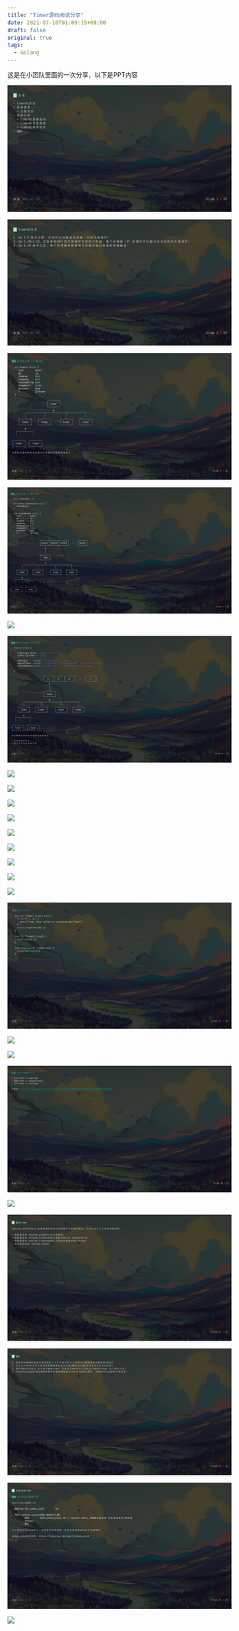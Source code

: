 ```yaml
---
title: "Timer源码阅读分享"
date: 2021-07-10T01:09:15+08:00
draft: false
original: true
tags: 
  - Golang
---
```


这是在小团队里面的一次分享，以下是PPT内容

![](/timer源码阅读分享/01.png)

![](/timer源码阅读分享/02.png)

![](/timer源码阅读分享/03.png)

![](/timer源码阅读分享/04.png)

![](/timer源码阅读分享/05.png)

![](/timer源码阅读分享/06.png)

![](/timer源码阅读分享/07.png)

![](/timer源码阅读分享/08.png)

![](/timer源码阅读分享/10.png)

![](/timer源码阅读分享/11.png)

![](/timer源码阅读分享/12.png)

![](/timer源码阅读分享/13.png)

![](/timer源码阅读分享/14.png)

![](/timer源码阅读分享/15.png)

![](/timer源码阅读分享/16.png)

![](/timer源码阅读分享/17.png)

![](/timer源码阅读分享/18.png)

![](/timer源码阅读分享/19.png)

![](/timer源码阅读分享/20.png)

![](/timer源码阅读分享/21.png)

![](/timer源码阅读分享/22.png)

![](/timer源码阅读分享/23.png)

![](/timer源码阅读分享/24.png)

![](/timer源码阅读分享/25.png)